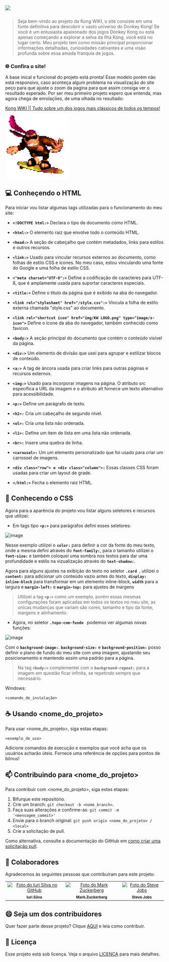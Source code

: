 # <img src="https://fontmeme.com/permalink/230923/abc964d25b44b11c5df60673ed1a310f.png" >

>Seja bem-vindo ao projeto da Kong WIKI, o site consiste em uma fonte definitiva para descobrir o vasto universo do Donkey Kong! Se você é um entusiasta apaixonado dos jogos Donkey Kong ou está apenas começando a explorar a selva da Ilha Kong, você está no lugar certo. Meu projeto tem como missão principal proporcionar informações detalhadas, curiosidades cativantes e uma visão profunda sobre essa amada franquia de jogos.

### 🌐 Confira o site!

A base inical e funcional do projeto está pronta! Esse modelo porém não está responsivo, caso aconteça algum problema na visualização do site peço para que ajuste o zoom da pagina para que assim consiga ver o resultado esperado. Por ser meu primeiro projeto espero que entenda, mas agora chega de enrolações, de uma olhada no resultado:

[Kong WIKI || Tudo sobre um dos jogos mais clássicos de todos os tempos! ](https://kongwiki.netlify.app/)

<img src="img/teste.gif">

## 💻 Conheçendo o HTML

Para iniciar vou listar algumas tags utilizadas para o funcionamento do meu site:

* **`<!DOCTYPE html:>`** Declara o tipo de documento como HTML.

* **`<html:>`** O elemento raiz que envolve todo o conteúdo HTML.

* **`<head:>`** A seção de cabeçalho que contém metadados, links para estilos e outros recursos.

* **`<link:>`** Usado para vincular recursos externos ao documento, como folhas de estilo CSS e ícones. No meu caso, estou vinculando uma fonte do Google e uma folha de estilo CSS.

* **`<"meta charset="UTF-8":>`** Define a codificação de caracteres para UTF-8, que é amplamente usada para suportar caracteres especiais.

* **`<title:>`** Define o título da página que é exibido na aba do navegador.

* **`<link rel="stylesheet" href="/style.css":>`** Vincula a folha de estilo externa chamada "style.css" ao documento.

* **`<link rel="shortcut icon" href="img/KW LOGO.png" type="image/x-icon">`** Define o ícone da aba do navegador, também conhecido como favicon.

* **`<body:>`** A seção principal do documento que contém o conteúdo visível da página.

* **`<div:>`** Um elemento de divisão que usei para agrupar e estilizar blocos de conteúdo.

* **`<a:>`** A tag de âncora usada para criar links para outras páginas e recursos externos.

* **`<img:>`** Usado para incorporar imagens na página. O atributo src especifica a URL da imagem e o atributo alt fornece um texto alternativo para acessibilidade.

* **`<p:>`** Define um parágrafo de texto.

* **`<h2>:`** Cria um cabeçalho de segundo nível.

* **`<ul>:`** Cria uma lista não ordenada.

* **`<li>:`** Define um item de lista em uma lista não ordenada.

* **`<br>:`** Insere uma quebra de linha.

* **`<carousel>:`** Um um elemento personalizado que foi usado para criar um carrossel de imagens.

* **`<div class="row"> e <div class="column">:`** Essas classes CSS foram usadas para criar um layout de grade.

* **`</html:>`** Fecha o elemento raiz HTML.



## 🧩 Conhecendo o CSS

Agora para a aparência do projeto vou listar alguns seletores e recursos que utilizei: 

* Em tags tipo **`<p:>`** para parágrafos defini esses seletores:

![image](https://github.com/henriqueflorentino/project_one/assets/94813609/22868582-c7a9-43ff-8e29-442a9d3e8bd4)

Nesse exemplo utilizei o **`color:`** para definir a cor da fonte do meu texto, onde a mesma defini através do **`font-family:`**, para o tamanho utilizei o **`font-size:`** e também coloquei uma sombra nos textos para dar uma profundidade e estilo na vizualização através do **`text-shadow:`**.

Agora para alguns ajustes na exibição do texto no seletor **`.card `**, utilizei o **`content:`** para adicionar um conteúdo vazio antes do texto, **`display: inline-block`** para transformar em um elemento inline-block, **`width`** para a largura e **`margin-left:`** e **`margin-top:`** para ajustes de margens

>Utilizei a tag **`<p:>`** como um exemplo, porém essas mesmas configurações foram aplicadas em todos os textos no meu site, as unicas mudanças que variam são cores, tamanho e tipo da fonte, margens e alinhamento.



* Agora, no seletor **`.topo-com-fundo `** podemos ver algumas novas funções:

![image](https://github.com/henriqueflorentino/project_one/assets/94813609/5a4becc5-5a0e-4cdc-b1e9-8bb13358e5a5)

Com o **`background-image:`**. **`background-size:`** e **`background-position:`** posso definir o plano de fundo do meu site com uma imagem, ajustando seu posicionamento e mantendo assim uma padrão para a página.

>Na tag **`<body:>`** complementei com o **`background-repeat:`** para a imagem em questão ficar infinita, se repetindo sempre que necessário.





Windows:
```
<comando_de_instalação>
```

## ☕ Usando <nome_do_projeto>

Para usar <nome_do_projeto>, siga estas etapas:

```
<exemplo_de_uso>
```

Adicione comandos de execução e exemplos que você acha que os usuários acharão úteis. Fornece uma referência de opções para pontos de bônus!

## 📫 Contribuindo para <nome_do_projeto>

Para contribuir com <nome_do_projeto>, siga estas etapas:

1. Bifurque este repositório.
2. Crie um branch: `git checkout -b <nome_branch>`.
3. Faça suas alterações e confirme-as: `git commit -m '<mensagem_commit>'`
4. Envie para o branch original: `git push origin <nome_do_projeto> / <local>`
5. Crie a solicitação de pull.

Como alternativa, consulte a documentação do GitHub em [como criar uma solicitação pull](https://help.github.com/en/github/collaborating-with-issues-and-pull-requests/creating-a-pull-request).

## 🤝 Colaboradores

Agradecemos às seguintes pessoas que contribuíram para este projeto:

<table>
  <tr>
    <td align="center">
      <a href="#">
        <img src="https://avatars3.githubusercontent.com/u/31936044" width="100px;" alt="Foto do Iuri Silva no GitHub"/><br>
        <sub>
          <b>Iuri Silva</b>
        </sub>
      </a>
    </td>
    <td align="center">
      <a href="#">
        <img src="https://s2.glbimg.com/FUcw2usZfSTL6yCCGj3L3v3SpJ8=/smart/e.glbimg.com/og/ed/f/original/2019/04/25/zuckerberg_podcast.jpg" width="100px;" alt="Foto do Mark Zuckerberg"/><br>
        <sub>
          <b>Mark Zuckerberg</b>
        </sub>
      </a>
    </td>
    <td align="center">
      <a href="#">
        <img src="https://miro.medium.com/max/360/0*1SkS3mSorArvY9kS.jpg" width="100px;" alt="Foto do Steve Jobs"/><br>
        <sub>
          <b>Steve Jobs</b>
        </sub>
      </a>
    </td>
  </tr>
</table>

## 😄 Seja um dos contribuidores

Quer fazer parte desse projeto? Clique [AQUI](CONTRIBUTING.md) e leia como contribuir.

## 📝 Licença

Esse projeto está sob licença. Veja o arquivo [LICENÇA](LICENSE.md) para mais detalhes.
